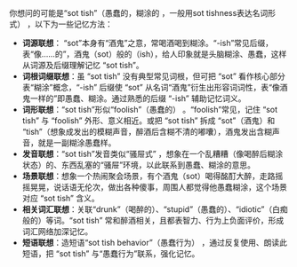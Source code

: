 你想问的可能是“sot tish”（愚蠢的，糊涂的 ，一般用sot tishness表达名词形式） ，以下为一些记忆方法：
- **词源联想**： “sot”本身有“酒鬼”之意，常喝酒喝到糊涂。“-ish”常见后缀，表“像……的”，酒鬼（sot）般的（ish），给人印象就是头脑糊涂、愚蠢，这样从词源及后缀理解记忆 “sot tish”。
- **词根词缀联想**：虽 “sot tish” 没有典型常见词根，但可把 “sot” 看作核心部分表“糊涂”概念，“-ish” 后缀使 “sot” 从名词“酒鬼”衍生出形容词词性，表“像酒鬼一样的”即愚蠢、糊涂。通过熟悉的后缀 “-ish” 辅助记忆词义。
- **词形联想**：“sot tish”形似“foolish”（愚蠢的） 。“foolish”常见，记住 “sot tish” 与 “foolish” 外形、意义相近。或把 “sot tish” 拆成 “sot”（酒鬼）和 “tish”（想象成发出的模糊声音，醉酒后含糊不清的嘟囔），酒鬼发出含糊声音，就是一副糊涂愚蠢样。
- **发音联想**：“sot tish”发音类似“骚屉式” ，想象在一个乱糟糟（像喝醉后糊涂状态）的、东西乱塞的“骚屉”环境，以此联系到愚蠢、糊涂的意思。
- **场景联想**：想象一个热闹聚会场景，有个酒鬼（sot）喝得酩酊大醉，走路摇摇晃晃，说话语无伦次，做出各种傻事，周围人都觉得他愚蠢糊涂，这个场景对应 “sot tish” 含义。
- **相关词汇联想**：关联“drunk”（喝醉的）、“stupid”（愚蠢的）、“idiotic”（白痴般的）等词。“sot tish” 常和醉酒相关，且都表智力、行为上负面评价，形成词汇网络加深记忆。
- **短语联想**：造短语“sot tish behavior”（愚蠢行为） ，通过反复使用、朗读此短语，把 “sot tish” 与“愚蠢行为”联系，强化记忆。 